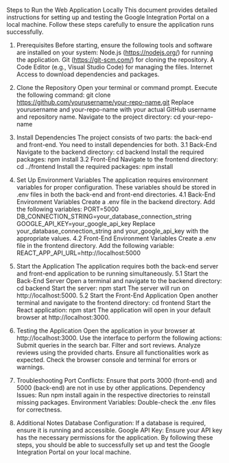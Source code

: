 Steps to Run the Web Application Locally
This document provides detailed instructions for setting up and testing the Google Integration Portal on a local machine. Follow these steps carefully to ensure the application runs successfully.

1. Prerequisites
Before starting, ensure the following tools and software are installed on your system:
Node.js (https://nodejs.org/) for running the application.
Git (https://git-scm.com/) for cloning the repository.
A Code Editor (e.g., Visual Studio Code) for managing the files.
Internet Access to download dependencies and packages.

2. Clone the Repository
Open your terminal or command prompt.
Execute the following command:
git clone https://github.com/yourusername/your-repo-name.git
Replace yourusername and your-repo-name with your actual GitHub username and repository name.
Navigate to the project directory:
cd your-repo-name

3. Install Dependencies
The project consists of two parts: the back-end and front-end. You need to install dependencies for both.
3.1 Back-End
Navigate to the backend directory:
cd backend
Install the required packages:
npm install
3.2 Front-End
Navigate to the frontend directory:
cd ../frontend
Install the required packages:
npm install

4. Set Up Environment Variables
The application requires environment variables for proper configuration. These variables should be stored in .env files in both the back-end and front-end directories.
4.1 Back-End Environment Variables
Create a .env file in the backend directory.
Add the following variables:
PORT=5000
DB_CONNECTION_STRING=your_database_connection_string
GOOGLE_API_KEY=your_google_api_key
Replace your_database_connection_string and your_google_api_key with the appropriate values.
4.2 Front-End Environment Variables
Create a .env file in the frontend directory.
Add the following variable:
REACT_APP_API_URL=http://localhost:5000

5. Start the Application
The application requires both the back-end server and front-end application to be running simultaneously.
5.1 Start the Back-End Server
Open a terminal and navigate to the backend directory:
cd backend
Start the server:
npm start
The server will run on http://localhost:5000.
5.2 Start the Front-End Application
Open another terminal and navigate to the frontend directory:
cd frontend
Start the React application:
npm start
The application will open in your default browser at http://localhost:3000.

6. Testing the Application
Open the application in your browser at http://localhost:3000.
Use the interface to perform the following actions:
Submit queries in the search bar.
Filter and sort reviews.
Analyze reviews using the provided charts.
Ensure all functionalities work as expected.
Check the browser console and terminal for errors or warnings.

7. Troubleshooting
Port Conflicts: Ensure that ports 3000 (front-end) and 5000 (back-end) are not in use by other applications.
Dependency Issues: Run npm install again in the respective directories to reinstall missing packages.
Environment Variables: Double-check the .env files for correctness.

8. Additional Notes
Database Configuration: If a database is required, ensure it is running and accessible.
Google API Key: Ensure your API key has the necessary permissions for the application.
By following these steps, you should be able to successfully set up and test the Google Integration Portal on your local machine.


